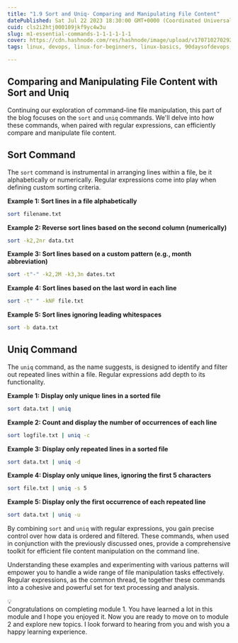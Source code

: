 ```yaml
---
title: "1.9 Sort and Uniq- Comparing and Manipulating File Content"
datePublished: Sat Jul 22 2023 18:30:00 GMT+0000 (Coordinated Universal Time)
cuid: cls2i2htj000109jkf9yc4w3u
slug: m1-essential-commands-1-1-1-1-1-1
cover: https://cdn.hashnode.com/res/hashnode/image/upload/v1707102702928/a9df2602-3425-43d3-ae4b-5505da12f5e1.png
tags: linux, devops, linux-for-beginners, linux-basics, 90daysofdevops, trainwithshubham

---
```


## Comparing and Manipulating File Content with Sort and Uniq

Continuing our exploration of command-line file manipulation, this part of the blog focuses on the `sort` and `uniq` commands. We'll delve into how these commands, when paired with regular expressions, can efficiently compare and manipulate file content.

## Sort Command

The `sort` command is instrumental in arranging lines within a file, be it alphabetically or numerically. Regular expressions come into play when defining custom sorting criteria.

**Example 1: Sort lines in a file alphabetically**

```bash
sort filename.txt
```

**Example 2: Reverse sort lines based on the second column (numerically)**

```bash
sort -k2,2nr data.txt
```

**Example 3: Sort lines based on a custom pattern (e.g., month abbreviation)**

```bash
sort -t"-" -k2,2M -k3,3n dates.txt
```

**Example 4: Sort lines based on the last word in each line**

```bash
sort -t" " -kNF file.txt
```

**Example 5: Sort lines ignoring leading whitespaces**

```bash
sort -b data.txt
```

## Uniq Command

The `uniq` command, as the name suggests, is designed to identify and filter out repeated lines within a file. Regular expressions add depth to its functionality.

**Example 1: Display only unique lines in a sorted file**

```bash
sort data.txt | uniq
```

**Example 2: Count and display the number of occurrences of each line**

```bash
sort logfile.txt | uniq -c
```

**Example 3: Display only repeated lines in a sorted file**

```bash
sort data.txt | uniq -d
```

**Example 4: Display only unique lines, ignoring the first 5 characters**

```bash
sort file.txt | uniq -s 5
```

**Example 5: Display only the first occurrence of each repeated line**

```bash
sort data.txt | uniq -u
```

By combining `sort` and `uniq` with regular expressions, you gain precise control over how data is ordered and filtered. These commands, when used in conjunction with the previously discussed ones, provide a comprehensive toolkit for efficient file content manipulation on the command line.

Understanding these examples and experimenting with various patterns will empower you to handle a wide range of file manipulation tasks effectively. Regular expressions, as the common thread, tie together these commands into a cohesive and powerful set for text processing and analysis.

<div data-node-type="callout">
<div data-node-type="callout-emoji">💡</div>
<div data-node-type="callout-text">Congratulations on completing module 1. You have learned a lot in this module and I hope you enjoyed it. Now you are ready to move on to module 2 and explore new topics. I look forward to hearing from you and wish you a happy learning experience.</div>
</div>